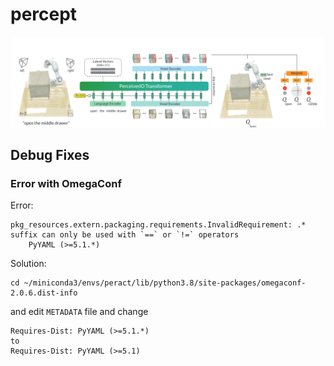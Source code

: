 # percept

![alt text](imgs/banner.png)


## Debug Fixes

### Error with OmegaConf
Error:
```
pkg_resources.extern.packaging.requirements.InvalidRequirement: .* suffix can only be used with `==` or `!=` operators
    PyYAML (>=5.1.*)
```
Solution:
```
cd ~/miniconda3/envs/peract/lib/python3.8/site-packages/omegaconf-2.0.6.dist-info
```
and edit `METADATA` file and change
```
Requires-Dist: PyYAML (>=5.1.*)
to
Requires-Dist: PyYAML (>=5.1)
```
